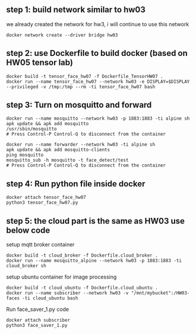 ## step 1: build network similar to hw03

we already created the network for hw3, i will continue to use this network
```
docker network create --driver bridge hw03
```

## step 2: use Dockerfile to build docker (based on HW05 tensor lab)

```
docker build -t tensor_face_hw07 -f Dockerfile_TensorHW07 .
docker run --name tensor_face_hw07 --network hw03 -e DISPLAY=$DISPLAY --privileged -v /tmp:/tmp --rm -ti tensor_face_hw07 bash
```

## step 3: Turn on mosquitto and forward

```
docker run --name mosquitto --network hw03 -p 1883:1883 -ti alpine sh
apk update && apk add mosquitto
/usr/sbin/mosquitto
# Press Control-P Control-Q to disconnect from the container

docker run --name forwarder --network hw03 -ti alpine sh
apk update && apk add mosquitto-clients
ping mosquitto
mosquitto_sub -h mosquitto -t face_detect/test
# Press Control-P Control-Q to disconnect from the container
```

## step 4: Run python file inside docker
```
docker attach tensor_face_hw07
python3 tensor_face_hw07.py
```

## step 5: the cloud part is the same as HW03 use below code
setup mqtt broker container
```
docker build -t cloud_broker -f Dockerfile.cloud_broker .
docker run --name mosquitto_alpine --network hw03 -p 1883:1883 -ti cloud_broker sh 
```
setup ubuntu container for image processing
```
docker build -t cloud_ubuntu -f Dockerfile.cloud_ubuntu .
docker run --name subscriber --network hw03 -v "/mnt/mybucket":/HW03-faces -ti cloud_ubuntu bash
```
Run face_saver_1.py code

```
docker attach subscriber
python3 face_saver_1.py
```


